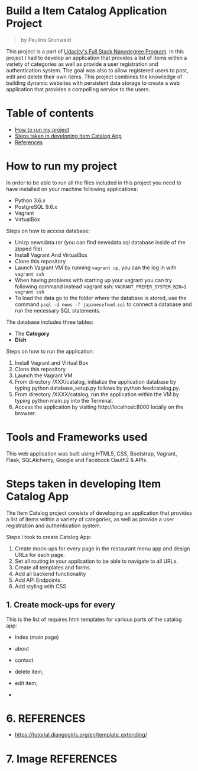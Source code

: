 # Build a Item Catalog Application Project
> by Paulina Grunwald

This project is a part of [Udacity's Full Stack Nanodegree Program](https://www.udacity.com/nanodegree). In this project I had to develop an application that provides a list of items within a variety of categories as well as provide a user registration and authentication system. The goal was also to allow registered users to post, edit and delete their own items. This project combines the knowledge of building dynamic websites with persistent data storage to create a web application that provides a compelling service to the users.


# Table of contents

- [How to run my project](#how-to-run-my-project)
- [Steps taken in developing Item Catalog App](#steps-taken-in-developing-Item-Catalog-App)
- [References](#references)


# How to run my project
In order to be able to run all the files included in this project you need to have installed on your machine following  applications:
- Python 3.6.x
- PostgreSQL 9.6.x
- Vagrant
- VirtualBox

Steps on how to access database:
- Unizp newsdata.rar (you can find newsdata.sql database inside of the zipped file)
- Install Vagrant And VirtualBox
- Clone this repository
- Launch Vagrant VM by running ```vagrant up```, you can the log in with ```vagrant ssh```
- When having problems with starting up your vagrant you can try following command instead vagrant ssh: ```VAGRANT_PREFER_SYSTEM_BIN=1 vagrant ssh```
- To load the data go to the folder where the database is stored, use the command ```psql -d news -f japanesefood.sql``` to connect a database and run the necessary SQL statements.

The database includes three tables:

- The __Category__
- __Dish__


Steps on how to run the application:

1. Install Vagrant and Virtual Box
2. Clone this repository
3. Launch the Vagrant VM
4. From directory /XXX/catalog, initialize the application database by typing python database_setup.py follows by python feedcatalog.py.
5. From directory /XXXX/catalog, run the application within the VM by typing python main.py into the Terminal.
6. Access the application by visiting http://localhost:8000 locally on the browser.

# Tools and Frameworks used

This web application was built using HTML5, CSS, Bootstrap, Vagrant, Flask, SQLAlchemy, Google and Facebook Oauth2 & APIs.

# Steps taken in developing Item Catalog App

The Item Catalog project consists of developing an application that provides a list of items within a variety of categories, as well as provide a user registration and authentication system.

Steps I took to create Catalog App:

1. Create mock-ups for every page in the restaurant menu app and design URLs for each page.
2. Set all routing in your application to be able to navigate to all URLs.
3. Create all templates and forms.
4. Add all backend functionality
5. Add API Endpoints.
6. Add styling with CSS

## 1. Create mock-ups for every
This is the list of requires html templates for various parts of the catalog app:
- index (main page)
- about
- contact

- delete item,
- edit item,
-

# 6. REFERENCES
- https://tutorial.djangogirls.org/en/template_extending/

# 7. Image REFERENCES
